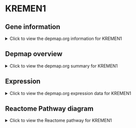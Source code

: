 <h1>KREMEN1</h1>

<h2>Gene information</h2>
<details>
  <summary>Click to view the depmap.org information for KREMEN1</summary>
  <p><a href="https://depmap.org/portal/gene/KREMEN1?tab=about" target="_BLANK">Open page in a new tab...</a></p>
  <iframe src="https://depmap.org/portal/gene/KREMEN1?tab=about" style="border:none;width:100%;height:800px"></iframe>
</details>

<h2>Depmap overview</h2>
<details>
  <summary>Click to view the depmap.org summary for KREMEN1</summary>
  <p><a href="https://depmap.org/portal/gene/KREMEN1?tab=overview" target="_BLANK">Open page in a new tab...</a></p>
  <iframe src="https://depmap.org/portal/gene/KREMEN1?tab=overview" style="border:none;width:100%;height:800px"></iframe>
</details>

<h2>Expression</h2>
<details>
  <summary>Click to view the depmap.org expression data for KREMEN1</summary>
  <p><a href="https://depmap.org/portal/gene/KREMEN1?tab=characterization" target="_BLANK">Open page in a new tab...</a></p>
  <iframe src="https://depmap.org/portal/gene/KREMEN1?tab=characterization" style="border:none;width:100%;height:800px"></iframe>
</details>



<h2>Reactome Pathway diagram</h2>
<details>
  <summary>Click to view the Reactome pathway for KREMEN1</summary>
  <p><a href="https://reactome.org/PathwayBrowser/#/R-HSA-5339717" target="_BLANK">Open page in a new tab...</a></p>
  <p>Misspliced LRP5 mutants have enhanced beta-catenin-dependent signaling</p>
<iframe src="https://reactome.org/PathwayBrowser/#/R-HSA-5339717" style="border:none;width:100%;height:800px"></iframe>
</details>



